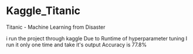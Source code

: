 # Kaggle_Titanic
Titanic - Machine Learning from Disaster

i run the project through kaggle
Due to Runtime of hyperparameter tuning I run it only one time and take it's output
Accuracy is 77.8%
